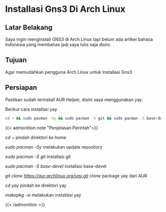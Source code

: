 # Installasi Gns3 Di Arch Linux


## Latar Belakang

Saya ingin menginstall GNS3 di Arch Linux tapi belum ada artikel bahasa Indonesia yang membahas jadi saya tulis saja disini.

## Tujuan

Agar memudahkan pengguna Arch Linux untuk Installasi Gns3

## Persiapan

Pastikan sudah terinstall AUR Helper, disini saya menggunakan yay.

Berikut cara installasi yay

```bash
cd ~ && sudo pacman -Sy && sudo pacman -S git && sudo pacman -S base-devel && git clone https://aur.archlinux.org/yay.git && cd yay && makepkg -si
```

{{< admonition note "Penjelasan Perintah">}}

*cd ~* pindah direktori ke home

*sudo pacman -Sy* melakukan update repository

*sudo pacman -S git* installasi git

*sudo pacman -S base-devel* installasi base-devel

*git clone https://aur.archlinux.org/yay.git* clone package yay dari AUR

*cd yay* pindah ke direktori yay

*makepkg -si* melakukan installasi yay

{{< /admonition >}}

